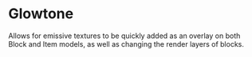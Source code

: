 # Glowtone
Allows for emissive textures to be quickly added as an overlay on both Block and Item models, as well as changing the render layers of blocks.
